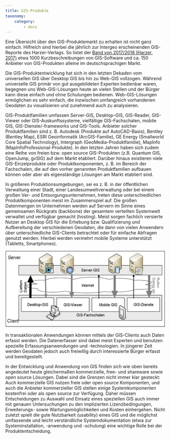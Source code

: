 ```yaml
---
title: GIS-Produkte
taxonomy:
    category:
        - docs
---
```

Eine Übersicht über den GIS-Produktemarkt zu erhalten ist nicht ganz einfach. Hilfreich sind hierbei die jährlich zur Intergeo erscheinenden GIS-Reporte des Harzer-Verlags. So listet der [Band von 2017/2018 (Harzer, 2017)](http://https//www.geobranchen.de/images/produkte/GR1718_komplett_19092017_ver01.pdf) etwa 1000 Kurzbeschreibungen von GIS-Software und ca. 150 Anbieter von GIS-Produkten alleine im deutschsprachigen Markt.

Die GIS-Produktentwicklung hat sich in den letzten Dekaden vom universellen GIS über Desktop GIS bis hin zu Web-GIS vollzogen. Während universelle GIS primär von gut ausgebildeten Experten bedienbar waren, begegnen uns Web-GIS-Lösungen heute an vielen Stellen und der Bürger kann diese einfach und ohne Schulungen bedienen. Web-GIS-Lösungen ermöglichen es sehr einfach, die inzwischen umfangreich vorhandenen Geodaten zu visualisieren und zunehmend auch zu analysieren.

GIS-Produktfamilien umfassen Server-GIS, Desktop-GIS, GIS-Reader, GIS-Viewer oder GIS-Auskunftssysteme, vielfältige GIS-Fachschalen, mobile GIS, GIS-Dienste/-frameworks und GIS-Tools. Anbieter solcher Produktfamilien sind z. B. Autodesk (Produkte auf AutoCAD-Basis), Bentley (Bentley Map), ESRI Geoinformatik (ArcGIS-Familie), GE Energy (Smallworld Core Spatial Technology), Intergraph (GeoMedia-Produktfamilie), MapInfo (MapInfoProfessional-Produkte). In den letzten Jahren haben sich zudem eine Reihe von freien bzw. open source GIS-Produkten (z.B. Quantum GIS, OpenJump, gvSIG) auf dem Markt etabliert. Darüber hinaus existieren  viele GIS-Einzelprodukte oder Produktkomponenten, z. B. im Bereich der Fachschalen, die  auf den vorher genannten Produktfamilien aufbauen können oder aber als eigenständige Lösungen am Markt etabliert sind.

In größeren Produktionsumgebungen, sei es z. B. in der öffentlichen Verwaltung einer Stadt, einer Landesumweltverwaltung oder bei einem großen Ver- und Entsorgungsunternehmen, treten diese unterschiedlichen Produktkomponenten meist im Zusammenspiel auf. Die großen Datenmengen im Unternehmen werden auf Servern im Sinne eines gemeinsamen Rückgrats (backbone) der gesamtem verteilten Systemwelt verwaltet und verfügbar gemacht (hosting). Meist sorgen fachlich versierte Nutzer an Desktop GIS für die Erhebung bzw. Qualifizierung und Aufbereitung der verschiedenen Geodaten, die dann von vielen Anwendern über unterschiedliche GIS-Clients betrachtet oder für einfache Abfragen genutzt werden. Hierbei werden vermehrt mobile Systeme unterstützt (Tabletts, Smartphones).

![](GIS22.png?classes=caption "GIS-Produkte im Zusammenspiel (nach Bill, 2010, S. 150)")

In transaktionalen Anwendungen können mittels der GIS-Clients auch Daten erfasst werden. Die Datenerfasser sind dabei meist Experten und benutzen spezielle Erfassungsanwendungen und -technologien. In jüngerer Zeit werden Geodaten jedoch auch freiwillig durch interessierte Bürger erfasst und bereitgestellt.

In der Entwicklung und Anwendung von GIS finden sich wie oben bereits angedeutet heute gleichermaßen kommerzielle, free- und shareware sowie open source Lösungen. Dabei sind die Grenzen nicht immer klar gesteckt: Auch kommerzielle GIS nutzen freie oder open source Komponenten, und auch die Anbieter kommerzieller GIS stellen einige Systemkomponenten kostenfrei oder als open source zur Verfügung. Daher müssen Entscheidungen zu Auswahl und Einsatz eines speziellen GIS auch immer mit genauen Untersuchungen zu den implizierten Lizenzbedingungen, Erweiterungs- sowie Wartungsmöglichkeiten und Kosten einhergehen. Nicht zuletzt spielt die gute Nutzbarkeit (usability) eines GIS und die möglichst umfassende und leicht verständliche Systemdokumentation (etwa zur Systeminstallation, -anwendung und  -schulung) eine wichtige Rolle bei der Produktentscheidung.
